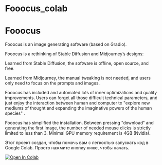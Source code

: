 # Fooocus_colab
<!DOCTYPE html>
<html>
<head>
    
</head>
<body>
    <h1>Fooocus</h1>
<p>Fooocus is an image generating software (based on Gradio).</p>

<p>Fooocus is a rethinking of Stable Diffusion and Midjourney’s designs:</p>

<p>Learned from Stable Diffusion, the software is offline, open source, and free.</p>

<p>Learned from Midjourney, the manual tweaking is not needed, and users only need to focus on the prompts and images.</p>

<p>Fooocus has included and automated lots of inner optimizations and quality improvements. Users can forget all those difficult technical parameters, and just enjoy the interaction between human and computer to "explore new mediums of thought and expanding the imaginative powers of the human species" .</p>

<p>Fooocus has simplified the installation. Between pressing "download" and generating the first image, the number of needed mouse clicks is strictly limited to less than 3. Minimal GPU memory requirement is 4GB (Nvidia).</p>
    <p>Этот проект создан, чтобы помочь вам с легкостью запускать код в Google Colab. Просто нажмите кнопку ниже, чтобы начать.</p>
    <a href="https://colab.research.google.com/drive/1R9BdUV5t-YxRIt9t0RMp2g8ndxk51oNl?usp=sharing" target="_blank">
        <img src="https://colab.research.google.com/assets/colab-badge.svg" alt="Open In Colab"/>
    </a>
</body>
</html>













